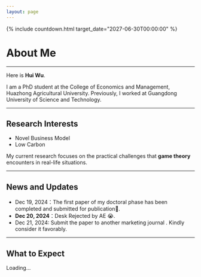 ```yaml
---
layout: page
---
```

{% include countdown.html target_date="2027-06-30T00:00:00" %}

# About Me
---
<!-- <img src="./images/Life_Photo.JPG" class="floatpic"> -->

Here is **Hui Wu**.<br>

I am a PhD student at the College of Economics and Management, Huazhong Agricultural University. Previously, I worked at Guangdong University of Science and Technology.

---

## Research Interests

**<font color="#990000"></font>**


- Novel Business Model
- Low Carbon

My current research focuses on the practical challenges that **game theory** encounters in real-life situations.

---

## News and Updates

- Dec 19, 2024：The first paper of my doctoral phase has been completed and submitted for publication🥰.
- **Dec 20, 2024**：Desk Rejected by AE 😭.
- Dec 21, 2024: Submit the paper to another marketing journal . Kindly consider it favorably.

---

## What to Expect
<div class="countdown">
    <p id="timer">Loading...</p>
</div>



